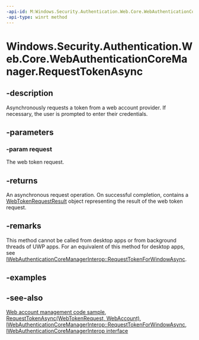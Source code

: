 ```yaml
---
-api-id: M:Windows.Security.Authentication.Web.Core.WebAuthenticationCoreManager.RequestTokenAsync(Windows.Security.Authentication.Web.Core.WebTokenRequest)
-api-type: winrt method
---
```


<!-- Method syntax
public Windows.Foundation.IAsyncOperation<Windows.Security.Authentication.Web.Core.WebTokenRequestResult> RequestTokenAsync(Windows.Security.Authentication.Web.Core.WebTokenRequest request)
-->

# Windows.Security.Authentication.Web.Core.WebAuthenticationCoreManager.RequestTokenAsync

## -description

Asynchronously requests a token from a web account provider. If necessary, the user is prompted to enter their credentials.

## -parameters

### -param request

The web token request.

## -returns

An asynchronous request operation. On successful completion, contains a [WebTokenRequestResult](webtokenrequestresult.md) object representing the result of the web token request.

## -remarks

This method cannot be called from desktop apps or from background threads of UWP apps.
For an equivalent of this method for desktop apps, see
[IWebAuthenticationCoreManagerInterop::RequestTokenForWindowAsync](/windows/win32/api/webauthenticationcoremanagerinterop/nf-webauthenticationcoremanagerinterop-iwebauthenticationcoremanagerinterop-requesttokenforwindowasync).

## -examples

## -see-also

[Web account management code sample](https://github.com/Microsoft/Windows-universal-samples/tree/master/Samples/WebAccountManagement), [RequestTokenAsync(WebTokenRequest, WebAccount)](webauthenticationcoremanager_requesttokenasync_695504446.md), [IWebAuthenticationCoreManagerInterop::RequestTokenForWindowAsync](/windows/win32/api/webauthenticationcoremanagerinterop/nf-webauthenticationcoremanagerinterop-iwebauthenticationcoremanagerinterop-requesttokenforwindowasync), [IWebAuthenticationCoreManagerInterop interface](/windows/win32/api/webauthenticationcoremanagerinterop/nn-webauthenticationcoremanagerinterop-iwebauthenticationcoremanagerinterop)
